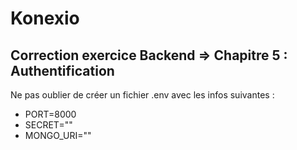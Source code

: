# Konexio

## Correction exercice Backend => Chapitre 5 : Authentification

Ne pas oublier de créer un fichier .env avec les infos suivantes : 
- PORT=8000
- SECRET=""
- MONGO_URI=""
